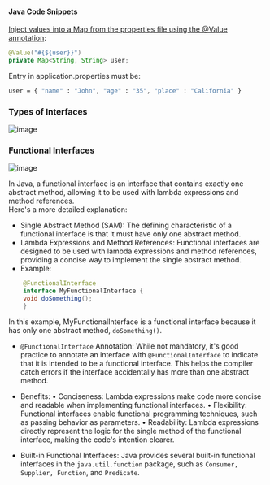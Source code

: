 #### Java Code Snippets

[Inject values into a Map from the properties file using the @Value annotation](https://stackoverflow.com/a/51997862/337011):

```java
@Value("#{${user}}")  
private Map<String, String> user;
```

Entry in application.properties must be:

```sh
user = { "name" : "John", "age" : "35", "place" : "California" }
```

### Types of Interfaces

![image](https://github.com/user-attachments/assets/a8e5d248-5ca2-4d37-9fe6-4f65aa6162de)

### Functional Interfaces

![image](https://github.com/user-attachments/assets/2085f055-58be-4fd2-9ec5-a0c71780eb24)

In Java, a functional interface is an interface that contains exactly one abstract method, allowing it to be used with lambda expressions and method references.  
Here's a more detailed explanation:

- Single Abstract Method (SAM): The defining characteristic of a functional interface is that it must have only one abstract method.
- Lambda Expressions and Method References: Functional interfaces are designed to be used with lambda expressions and method references, providing a concise way to implement the single abstract method.
- Example: 
```java
    @FunctionalInterface
    interface MyFunctionalInterface {
	void doSomething();
    }
```
In this example, MyFunctionalInterface is a functional interface because it has only one abstract method, `doSomething()`.

- `@FunctionalInterface` Annotation: While not mandatory, it's good practice to annotate an interface with `@FunctionalInterface` to indicate that it is intended to be a functional interface. This helps the compiler catch errors if the interface accidentally has more than one abstract method.
- Benefits:
	• Conciseness: Lambda expressions make code more concise and readable when implementing functional interfaces.
	• Flexibility: Functional interfaces enable functional programming techniques, such as passing behavior as parameters.
	• Readability: Lambda expressions directly represent the logic for the single method of the functional interface, making the code's intention clearer.

- Built-in Functional Interfaces: Java provides several built-in functional interfaces in the `java.util.function` package, such as `Consumer, Supplier, Function`, and `Predicate`.

